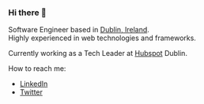 ### Hi there 👋

Software Engineer based in [Dublin, Ireland](https://www.google.com/maps/place/Dublin/@53.3242996,-6.3157429,12z/data=!3m1!4b1!4m5!3m4!1s0x48670e80ea27ac2f:0xa00c7a9973171a0!8m2!3d53.3498053!4d-6.2603097). <br />
Highly experienced in web technologies and frameworks.

Currently working as a Tech Leader at [Hubspot](https://github.com/HubSpot) Dublin.

How to reach me:
- [LinkedIn](https://www.linkedin.com/in/williamlepinski/)
- [Twitter](https://twitter.com/lepinski)
